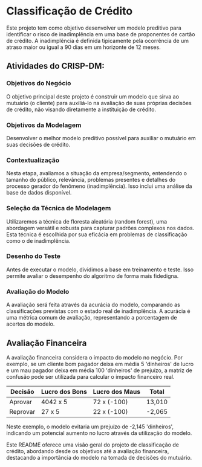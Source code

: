 # Classificação de Crédito

Este projeto tem como objetivo desenvolver um modelo preditivo para identificar o risco de inadimplência em uma base de proponentes de cartão de crédito. A inadimplência é definida tipicamente pela ocorrência de um atraso maior ou igual a 90 dias em um horizonte de 12 meses.

## Atividades do CRISP-DM:

### Objetivos do Negócio
O objetivo principal deste projeto é construir um modelo que sirva ao mutuário (o cliente) para auxiliá-lo na avaliação de suas próprias decisões de crédito, não visando diretamente a instituição de crédito.

### Objetivos da Modelagem
Desenvolver o melhor modelo preditivo possível para auxiliar o mutuário em suas decisões de crédito.

### Contextualização
Nesta etapa, avaliamos a situação da empresa/segmento, entendendo o tamanho do público, relevância, problemas presentes e detalhes do processo gerador do fenômeno (inadimplência). Isso inclui uma análise da base de dados disponível.

### Seleção da Técnica de Modelagem
Utilizaremos a técnica de floresta aleatória (random forest), uma abordagem versátil e robusta para capturar padrões complexos nos dados. Esta técnica é escolhida por sua eficácia em problemas de classificação como o de inadimplência.

### Desenho do Teste
Antes de executar o modelo, dividimos a base em treinamento e teste. Isso permite avaliar o desempenho do algoritmo de forma mais fidedigna.

### Avaliação do Modelo
A avaliação será feita através da acurácia do modelo, comparando as classificações previstas com o estado real de inadimplência. A acurácia é uma métrica comum de avaliação, representando a porcentagem de acertos do modelo.

## Avaliação Financeira
A avaliação financeira considera o impacto do modelo no negócio. Por exemplo, se um cliente bom pagador deixa em média 5 'dinheiros' de lucro e um mau pagador deixa em média 100 'dinheiros' de prejuízo, a matriz de confusão pode ser utilizada para calcular o impacto financeiro real.

Decisão | Lucro dos Bons | Lucro dos Maus | Total
--- | --- | --- | ---
Aprovar | 4042 x 5 | 72 x (-100) | 13,010
Reprovar | 27 x 5 | 22 x (-100) | -2,065

Neste exemplo, o modelo evitaria um prejuízo de -2,145 'dinheiros', indicando um potencial aumento no lucro através da utilização do modelo.

Este README oferece uma visão geral do projeto de classificação de crédito, abordando desde os objetivos até a avaliação financeira, destacando a importância do modelo na tomada de decisões do mutuário.
